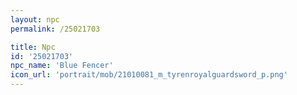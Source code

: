 ```yaml
---
layout: npc
permalink: /25021703

title: Npc
id: '25021703'
npc_name: 'Blue Fencer'
icon_url: 'portrait/mob/21010081_m_tyrenroyalguardsword_p.png'
---
```

